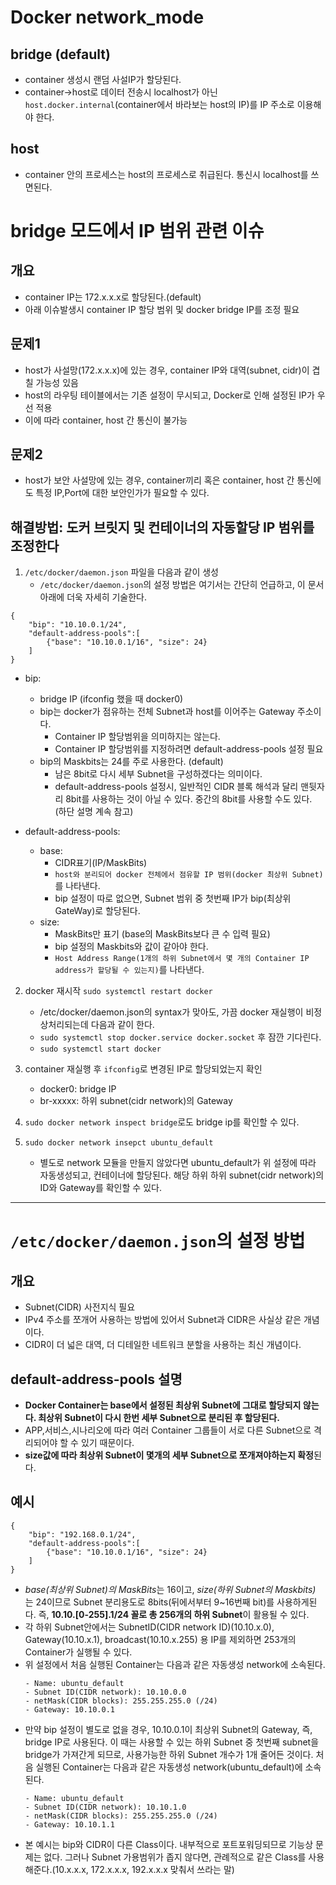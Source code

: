 # Docker network_mode

## bridge (default)
- container 생성시 랜덤 사설IP가 할당된다.
- container->host로 데이터 전송시 localhost가 아닌 `host.docker.internal`(container에서 바라보는 host의 IP)를 IP 주소로 이용해야 한다.

## host
- container 안의 프로세스는 host의 프로세스로 취급된다. 통신시 localhost를 쓰면된다.

# bridge 모드에서 IP 범위 관련 이슈
## 개요
- container IP는 172.x.x.x로 할당된다.(default)
- 아래 이슈발생시 container IP 할당 범위 및 docker bridge IP를 조정 필요
## 문제1
- host가 사설망(172.x.x.x)에 있는 경우, container IP와 대역(subnet, cidr)이 겹칠 가능성 있음
- host의 라우팅 테이블에서는 기존 설정이 무시되고, Docker로 인해 설정된 IP가 우선 적용
- 이에 따라 container, host 간 통신이 불가능

## 문제2
- host가 보안 사설망에 있는 경우, container끼리 혹은 container, host 간 통신에도 특정 IP,Port에 대한 보안인가가 필요할 수 있다.

## 해결방법: 도커 브릿지 및 컨테이너의 자동할당 IP 범위를 조정한다
1. `/etc/docker/daemon.json` 파일을 다음과 같이 생성
    - `/etc/docker/daemon.json`의 설정 방법은 여기서는 간단히 언급하고, 이 문서 아래에 더욱 자세히 기술한다.
```
{
    "bip": "10.10.0.1/24",
    "default-address-pools":[
        {"base": "10.10.0.1/16", "size": 24}
    ]
}
```
- bip:
    - bridge IP (ifconfig 했을 때 docker0)
    - bip는 docker가 점유하는 전체 Subnet과 host를 이어주는 Gateway 주소이다.
        - Container IP 할당범위을 의미하지는 않는다.
        - Container IP 할당범위를 지정하려면 default-address-pools 설정 필요
    - bip의 Maskbits는 24를 주로 사용한다. (default)
        - 남은 8bit로 다시 세부 Subnet을 구성하겠다는 의미이다.
        - default-address-pools 설정시, 일반적인 CIDR 블록 해석과 달리 맨뒷자리 8bit를 사용하는 것이 아닐 수 있다. 중간의 8bit를 사용할 수도 있다. (하단 설명 계속 참고)

- default-address-pools:
    - base:
        - CIDR표기(IP/MaskBits)
        - `host와 분리되어 docker 전체에서 점유할 IP 범위(docker 최상위 Subnet)`를 나타낸다.
        - bip 설정이 따로 없으면, Subnet 범위 중 첫번째 IP가 bip(최상위 GateWay)로 할당된다.
    - size:
        - MaskBits만 표기 (base의 MaskBits보다 큰 수 입력 필요)
        - bip 설정의 Maskbits와 값이 같아야 한다.
        - `Host Address Range(1개의 하위 Subnet에서 몇 개의 Container IP address가 할당될 수 있는지)`를 나타낸다.


2. docker 재시작 `sudo systemctl restart docker`
    - /etc/docker/daemon.json의 syntax가 맞아도, 가끔 docker 재실행이 비정상처리되는데 다음과 같이 한다.
    - `sudo systemctl stop docker.service docker.socket` 후 잠깐 기다린다.
    - `sudo systemctl start docker`

3. container 재실행 후 `ifconfig`로 변경된 IP로 할당되었는지 확인
    - docker0: bridge IP
    - br-xxxxx: 하위 subnet(cidr network)의 Gateway

4. `sudo docker network inspect bridge`로도 bridge ip를 확인할 수 있다.

5. `sudo docker network insepct ubuntu_default`
    - 별도로 network 모듈을 만들지 않았다면 ubuntu_default가 위 설정에 따라 자동생성되고, 컨테이너에 할당된다. 해당 하위 하위 subnet(cidr network)의 ID와 Gateway를 확인할 수 있다.

---
# `/etc/docker/daemon.json`의 설정 방법
## 개요
- Subnet(CIDR) 사전지식 필요
- IPv4 주소를 쪼개어 사용하는 방법에 있어서 Subnet과 CIDR은 사실상 같은 개념이다.
- CIDR이 더 넓은 대역, 더 디테일한 네트워크 분할을 사용하는 최신 개념이다.

## default-address-pools 설명
- **Docker Container는 base에서 설정된 최상위 Subnet에 그대로 할당되지 않는다. 최상위 Subnet이 다시 한번 세부 Subnet으로 분리된 후 할당된다.**
- APP,서비스,시나리오에 따라 여러 Container 그룹들이 서로 다른 Subnet으로 격리되어야 할 수 있기 때문이다.
- **size값에 따라 최상위 Subnet이 몇개의 세부 Subnet으로 쪼개져야하는지 확정**된다.

## 예시
```
{
    "bip": "192.168.0.1/24",
    "default-address-pools":[
        {"base": "10.10.0.1/16", "size": 24}
    ]
}
```
- *base(최상위 Subnet)의 MaskBits*는 16이고, *size(하위 Subnet의 Maskbits)* 는 24이므로 Subnet 분리용도로 8bits(뒤에서부터 9~16번째 bit)를 사용하게된다. 즉, **10.10.[0-255].1/24 꼴로 총 256개의 하위 Subnet**이 활용될 수 있다.
- 각 하위 Subnet안에서는 SubnetID(CIDR network ID)(10.10.x.0), Gateway(10.10.x.1), broadcast(10.10.x.255) 용 IP를 제외하면 253개의 Container가 실행될 수 있다.
- 위 설정에서 처음 실행된 Container는 다음과 같은 자동생성 network에 소속된다.
    ```
    - Name: ubuntu_default
    - Subnet ID(CIDR network): 10.10.0.0
    - netMask(CIDR blocks): 255.255.255.0 (/24)
    - Gateway: 10.10.0.1
    ```
- 만약 bip 설정이 별도로 없을 경우, 10.10.0.1이 최상위 Subnet의 Gateway, 즉, bridge IP로 사용된다. 이 때는 사용할 수 있는 하위 Subnet 중 첫번째 subnet을 bridge가 가져간게 되므로, 사용가능한 하위 Subnet 개수가 1개 줄어든 것이다. 처음 실행된 Container는 다음과 같은 자동생성 network(ubuntu_default)에 소속된다.
    ```
    - Name: ubuntu_default
    - Subnet ID(CIDR network): 10.10.1.0
    - netMask(CIDR blocks): 255.255.255.0 (/24)
    - Gateway: 10.10.1.1
    ```
- 본 예시는 bip와 CIDR이 다른 Class이다. 내부적으로 포트포워딩되므로 기능상 문제는 없다. 그러나 Subnet 가용범위가 좁지 않다면, 관례적으로 같은 Class를 사용해준다.(10.x.x.x, 172.x.x.x, 192.x.x.x 맞춰서 쓰라는 말)